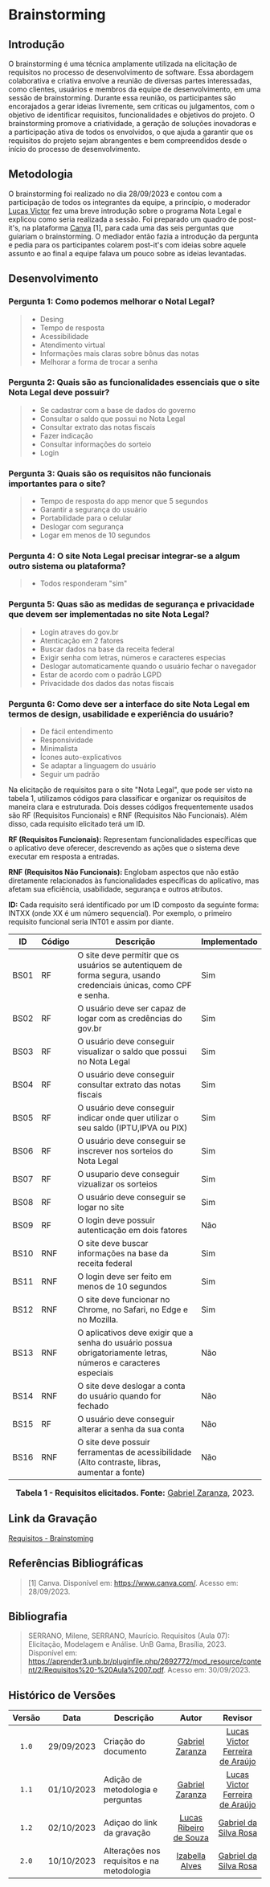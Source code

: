 # Brainstorming
## Introdução

O brainstorming é uma técnica amplamente utilizada na elicitação de requisitos no processo de desenvolvimento de software. Essa abordagem colaborativa e criativa envolve a reunião de diversas partes interessadas, como clientes, usuários e membros da equipe de desenvolvimento, em uma sessão de brainstorming. Durante essa reunião, os participantes são encorajados a gerar ideias livremente, sem críticas ou julgamentos, com o objetivo de identificar requisitos, funcionalidades e objetivos do projeto. O brainstorming promove a criatividade, a geração de soluções inovadoras e a participação ativa de todos os envolvidos, o que ajuda a garantir que os requisitos do projeto sejam abrangentes e bem compreendidos desde o início do processo de desenvolvimento.

## Metodologia
O brainstorming foi realizado no dia 28/09/2023 e contou com a participação de todos os integrantes da equipe, a princípio, o moderador [Lucas Victor](https://github.com/Lucas13032003) fez uma breve introdução sobre o programa Nota Legal e explicou como seria realizada a sessão. Foi preparado um quadro de post-it's, na plataforma [Canva](canva.com) [1], para cada uma das seis perguntas que guiariam o brainstorming. O mediador então fazia a introdução da pergunta e pedia para os participantes colarem post-it's com ideias sobre aquele assunto e ao final a equipe falava um pouco sobre as ideias levantadas.

## Desenvolvimento

### Pergunta 1: Como podemos melhorar o Notal Legal?
> - Desing
> - Tempo de resposta
> - Acessibilidade
> - Atendimento virtual
> - Informações mais claras sobre bônus das notas
> - Melhorar a forma de trocar a senha

### Pergunta 2: Quais são as funcionalidades essenciais que o site Nota Legal deve possuir?
> - Se cadastrar com a base de dados do governo
> - Consultar o saldo que possui no Nota Legal
> - Consultar extrato das notas fiscais
> - Fazer indicação
> - Consultar informações do sorteio
> - Login

### Pergunta 3: Quais são os requisitos não funcionais importantes para o site?
> - Tempo de resposta do app menor que 5 segundos
> - Garantir a segurança do usuário
> - Portabilidade para o celular
> - Deslogar com segurança
> - Logar em menos de 10 segundos


### Pergunta 4: O site Nota Legal precisar integrar-se a algum outro sistema ou plataforma?
> - Todos responderam "sim"

### Pergunta 5: Quas são as medidas de segurança e privacidade que devem ser implementadas no site Nota Legal?
> - Login atraves do gov.br
> - Atenticação em 2 fatores
> - Buscar dados na base da receita federal
> - Exigir senha com letras, números e caracteres especias
> - Deslogar automaticamente quando o usuário fechar o navegador
> - Estar de acordo com o padrão LGPD
> - Privacidade dos dados das notas fiscais

### Pergunta 6: Como deve ser a interface do site Nota Legal em termos de design, usabilidade e experiência do usuário?
> - De fácil entendimento
> - Responsividade
> - Minimalista
> - Ícones auto-explicativos
> - Se adaptar a linguagem do usuário
> - Seguir um padrão

Na elicitação de requisitos para o site "Nota Legal", que pode ser visto na tabela 1, utilizamos códigos para classificar e organizar os requisitos de maneira clara e estruturada. Dois desses códigos frequentemente usados são RF (Requisitos Funcionais) e RNF (Requisitos Não Funcionais). Além disso, cada requisito elicitado terá um ID.

**RF (Requisitos Funcionais):** Representam funcionalidades específicas que o aplicativo deve oferecer, descrevendo as ações que o sistema deve executar em resposta a entradas.

**RNF (Requisitos Não Funcionais):** Englobam aspectos que não estão diretamente relacionados às funcionalidades específicas do aplicativo, mas afetam sua eficiência, usabilidade, segurança e outros atributos.

**ID:** Cada requisito será identificado por um ID composto da seguinte forma: INTXX (onde XX é um número sequencial). Por exemplo, o primeiro requisito funcional seria INT01 e assim por diante.


| ID   | Código | Descrição                                                                                      | Implementado |
|------|--------|------------------------------------------------------------------------------------------------|--------------|
| BS01| RF     | O site deve permitir que os usuários se autentiquem de forma segura, usando credenciais únicas, como CPF e senha. |   Sim        |
| BS02|    RF  | O usuário deve ser capaz de logar com as credências do gov.br |   Sim        |
| BS03|    RF| O usuário deve conseguir visualizar o saldo que possui no Nota Legal | Sim          |
| BS04|    RF| O usuário deve conseguir consultar extrato das notas fiscais |     Sim     |
| BS05|    RF  | O usuário deve conseguir indicar onde quer utilizar o seu saldo (IPTU,IPVA ou PIX)  |       Sim   |
| BS06|      RF| O usuário deve conseguir se inscrever nos sorteios do Nota Legal |  Sim         |
| BS07|      RF| O usupario deve conseguir vizualizar os sorteios |     Sim      |
| BS08|   RF   | O usuário deve conseguir se logar no site |  Sim         |
| BS09|   RF   | O login deve possuir autenticação em dois fatores |  Não         |
| BS10|    RNF  | O site deve buscar informações na base da receita federal |    Sim       |
| BS11|  RNF    | O login deve ser feito em menos de 10 segundos |       Sim    |
| BS12|   RNF   | O site deve funcionar no Chrome, no Safari, no Edge e no Mozilla.	 |   Sim        |
| BS13|   RNF   | O aplicativos deve exigir que a senha do usuário possua obrigatoriamente letras, números e caracteres especiais |   Não        |
| BS14|    RNF  | O site deve deslogar a conta do usuário quando for fechado |     Não      |
| BS15|    RF  | O usuário deve conseguir alterar a senha da sua conta |     Não      |
| BS16|    RNF  | O site deve possuir ferramentas de acessibilidade (Alto contraste, libras, aumentar a fonte) |     Não      |

<div align="center">

<font size="3"><p style="text-align: center"><b>Tabela 1 - Requisitos elicitados. Fonte:</b> <a href="https://github.com/GZaranza">Gabriel Zaranza</a>, 2023.</b></p></font>

</div>


## Link da Gravação

[Requisitos - Brainstoming](https://youtu.be/wPMoeSRbOjA)

## Referências Bibliográficas

> [1] Canva. Disponível em: <https://www.canva.com/>. Acesso em: 28/09/2023.
## Bibliografia
> SERRANO, Milene, SERRANO, Maurício. Requisitos (Aula 07): Elicitação, Modelagem e Análise. UnB Gama, Brasília, 2023. Disponível em: <https://aprender3.unb.br/pluginfile.php/2692772/mod_resource/content/2/Requisitos%20-%20Aula%2007.pdf>. Acesso em: 30/09/2023.


## Histórico de Versões
|Versão|Data|Descrição|Autor|Revisor|
|:----:|----|---------|:-----:|:-------:|
|`1.0`|29/09/2023|Criação do documento|[Gabriel Zaranza](https://github.com/GZaranza)|[Lucas Victor Ferreira de Araújo](https://github.com/Lucas13032003)|
|`1.1`|01/10/2023|Adição de metodologia e perguntas|[Gabriel Zaranza](https://github.com/GZaranza)|[Lucas Victor Ferreira de Araújo](https://github.com/Lucas13032003)|
|`1.2`| 02/10/2023 | Adiçao do link da gravação | [Lucas Ribeiro de Souza](https://github.com/lucassouzs) | [Gabriel da Silva Rosa](https://github.com/gabrielrosa09) |
|`2.0`| 10/10/2023 | Alterações nos requisitos e na metodologia | [Izabella Alves](https://github.com/izabellaalves) | [Gabriel da Silva Rosa](https://github.com/gabrielrosa09) |
